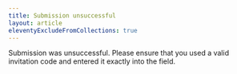 ```yaml
---
title: Submission unsuccessful
layout: article
eleventyExcludeFromCollections: true
---
```


Submission was unsuccessful. Please ensure that you used a valid invitation code and entered it exactly into the field.
